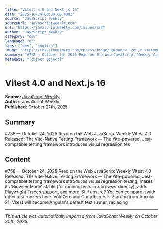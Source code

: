 ```yaml
---
title: "Vitest 4.0 and Next.js 16"
date: "2025-10-24T00:00:00.000Z"
source: "JavaScript Weekly"
sourceUrl: "javascriptweekly.com"
url: "https://javascriptweekly.com/issues/758"
author: "JavaScript Weekly"
category: "dev"
language: "en"
tags: ["dev", "english"]
image: "https://res.cloudinary.com/cpress/image/upload/w_1280,e_sharpen:60,q_auto/bbehdgwfpfunue972soi.jpg"
summary: "#​758 — October 24, 2025 Read on the Web JavaScript Weekly Vitest 4.0 Released: The Vite-Native Testing Framework — The Vite-powered, Jest-compatible testing framework introduces visual regression tes"
metadata: "[object Object]"
---
```


# Vitest 4.0 and Next.js 16

**Source:** [JavaScript Weekly](https://javascriptweekly.com/issues/758)  
**Author:** JavaScript Weekly  
**Published:** October 24th, 2025  

## Summary

#​758 — October 24, 2025 Read on the Web JavaScript Weekly Vitest 4.0 Released: The Vite-Native Testing Framework — The Vite-powered, Jest-compatible testing framework introduces visual regression tes

## Content

#​758 — October 24, 2025 Read on the Web JavaScript Weekly Vitest 4.0 Released: The Vite-Native Testing Framework — The Vite-powered, Jest-compatible testing framework introduces visual regression testing, makes its ‘Browser Mode’ stable (for running tests in a browser directly), adds Playwright Traces support, and more. Still unsure? You can compare it with other test runners here. VoidZero and Contributors 💡 Starting from Angular 21, Vitest will become Angular's default test runner, replacing

---

*This article was automatically imported from JavaScript Weekly on October 30th, 2025.*
